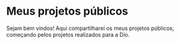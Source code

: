 # Meus projetos públicos
Sejam bem vindos! Aqui compartilharei os meus projetos públicos, começando pelos projetos realizados para a Dio.
